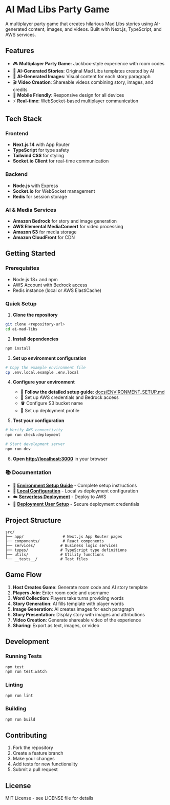 # AI Mad Libs Party Game

A multiplayer party game that creates hilarious Mad Libs stories using AI-generated content, images, and videos. Built with Next.js, TypeScript, and AWS services.

## Features

- 🎮 **Multiplayer Party Game**: Jackbox-style experience with room codes
- 🤖 **AI-Generated Stories**: Original Mad Libs templates created by AI
- 🎨 **AI-Generated Images**: Visual content for each story paragraph
- 🎬 **Video Creation**: Shareable videos combining story, images, and credits
- 📱 **Mobile Friendly**: Responsive design for all devices
- ⚡ **Real-time**: WebSocket-based multiplayer communication

## Tech Stack

### Frontend
- **Next.js 14** with App Router
- **TypeScript** for type safety
- **Tailwind CSS** for styling
- **Socket.io Client** for real-time communication

### Backend
- **Node.js** with Express
- **Socket.io** for WebSocket management
- **Redis** for session storage

### AI & Media Services
- **Amazon Bedrock** for story and image generation
- **AWS Elemental MediaConvert** for video processing
- **Amazon S3** for media storage
- **Amazon CloudFront** for CDN

## Getting Started

### Prerequisites
- Node.js 18+ and npm
- AWS Account with Bedrock access
- Redis instance (local or AWS ElastiCache)

### Quick Setup

1. **Clone the repository**
```bash
git clone <repository-url>
cd ai-mad-libs
```

2. **Install dependencies**
```bash
npm install
```

3. **Set up environment configuration**
```bash
# Copy the example environment file
cp .env.local.example .env.local
```

4. **Configure your environment**
   - 📖 **Follow the detailed setup guide**: [docs/ENVIRONMENT_SETUP.md](docs/ENVIRONMENT_SETUP.md)
   - 🔐 Set up AWS credentials and Bedrock access
   - 🪣 Configure S3 bucket name
   - 🚀 Set up deployment profile

5. **Test your configuration**
```bash
# Verify AWS connectivity
npm run check:deployment

# Start development server
npm run dev
```

6. **Open [http://localhost:3000](http://localhost:3000)** in your browser

### 📚 Documentation
- 🚀 **[Environment Setup Guide](docs/ENVIRONMENT_SETUP.md)** - Complete setup instructions
- 🔧 **[Local Configuration](docs/LOCAL_CONFIG.md)** - Local vs deployment configuration
- ☁️ **[Serverless Deployment](docs/SERVERLESS_DEPLOYMENT.md)** - Deploy to AWS
- 👤 **[Deployment User Setup](DEPLOYMENT_USER_SETUP.md)** - Secure deployment credentials

## Project Structure

```
src/
├── app/                 # Next.js App Router pages
├── components/          # React components
├── services/           # Business logic services
├── types/              # TypeScript type definitions
├── utils/              # Utility functions
└── __tests__/          # Test files
```

## Game Flow

1. **Host Creates Game**: Generate room code and AI story template
2. **Players Join**: Enter room code and username
3. **Word Collection**: Players take turns providing words
4. **Story Generation**: AI fills template with player words
5. **Image Generation**: AI creates images for each paragraph
6. **Story Presentation**: Display story with images and attributions
7. **Video Creation**: Generate shareable video of the experience
8. **Sharing**: Export as text, images, or video

## Development

### Running Tests
```bash
npm test
npm run test:watch
```

### Linting
```bash
npm run lint
```

### Building
```bash
npm run build
```

## Contributing

1. Fork the repository
2. Create a feature branch
3. Make your changes
4. Add tests for new functionality
5. Submit a pull request

## License

MIT License - see LICENSE file for details